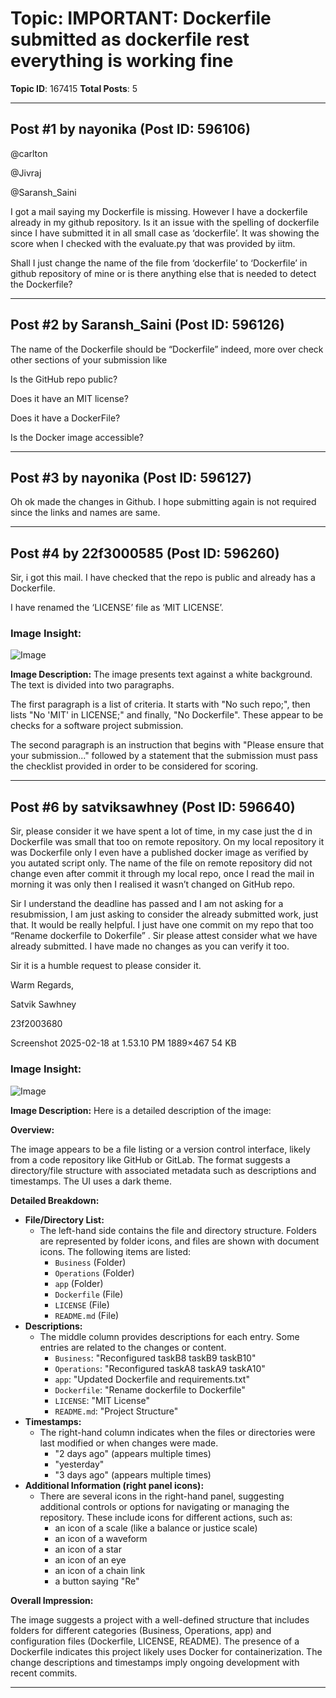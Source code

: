 # Topic: IMPORTANT: Dockerfile submitted as dockerfile rest everything is working fine
**Topic ID**: 167415
**Total Posts**: 5

---

## Post #1 by nayonika (Post ID: 596106)
@carlton
 
@Jivraj
 
@Saransh_Saini

I got a mail saying my Dockerfile is missing. However I have a dockerfile already in my github repository. Is it an issue with the spelling of dockerfile since I have submitted it in all small case as ‘dockerfile’. It was showing the score when I checked with the evaluate.py that was provided by iitm.


Shall I just change the name of the file from ‘dockerfile’ to ‘Dockerfile’ in github repository of mine or is there anything else that is needed to detect the Dockerfile?

---

## Post #2 by Saransh_Saini (Post ID: 596126)
The name of the Dockerfile should be “Dockerfile” indeed, more over check other sections of your submission like




Is the GitHub repo public?


Does it have an MIT license?


Does it have a DockerFile?


Is the Docker image accessible?

---

## Post #3 by nayonika (Post ID: 596127)
Oh ok made the changes in Github. I hope submitting again is not required since the links and names are same.

---

## Post #4 by 22f3000585 (Post ID: 596260)
Sir, i got this mail. I have checked that the repo is public and already has a Dockerfile.

I have renamed the ‘LICENSE’ file as ‘MIT LICENSE’.

### Image Insight:
![Image](https://europe1.discourse-cdn.com/flex013/uploads/iitm/original/3X/b/f/bf69a3cdef0ecdaeb2a38ccd8fa511d1f41a4312.png)

**Image Description:** The image presents text against a white background. The text is divided into two paragraphs.

The first paragraph is a list of criteria. It starts with "No such repo;", then lists "No 'MIT' in LICENSE;" and finally, "No Dockerfile". These appear to be checks for a software project submission.

The second paragraph is an instruction that begins with "Please ensure that your submission..." followed by a statement that the submission must pass the checklist provided in order to be considered for scoring.

---

## Post #6 by satviksawhney (Post ID: 596640)
Sir, please consider it we have spent a lot of time, in my case just the d in Dockerfile was small that too on remote repository. On my local repository it was Dockerfile only I even have a published docker image as verified by you autated script only. The name of the file on remote repository did not change even after commit it through my local repo, once I read the mail in morning it was only then I realised it wasn’t changed on GitHub repo.


Sir I understand the deadline has passed and I am not asking for a resubmission, I am just asking to consider the already submitted work, just that. It would be really helpful. I just have one commit on my repo that too “Rename dockerfile to Dokerfile” . Sir please attest consider what we have already submitted. I have made no changes as you can verify it too.


Sir it is a humble request to please consider it.


Warm Regards,

Satvik Sawhney

23f2003680


Screenshot 2025-02-18 at 1.53.10 PM
1889×467 54 KB

### Image Insight:
![Image](https://europe1.discourse-cdn.com/flex013/uploads/iitm/optimized/3X/1/a/1a5f2ea044383efcb5d248ddb487665e9e65957d_2_690x170.png)

**Image Description:** Here is a detailed description of the image:

**Overview:**

The image appears to be a file listing or a version control interface, likely from a code repository like GitHub or GitLab. The format suggests a directory/file structure with associated metadata such as descriptions and timestamps. The UI uses a dark theme.

**Detailed Breakdown:**

*   **File/Directory List:**
    *   The left-hand side contains the file and directory structure. Folders are represented by folder icons, and files are shown with document icons. The following items are listed:
        *   `Business` (Folder)
        *   `Operations` (Folder)
        *   `app` (Folder)
        *   `Dockerfile` (File)
        *   `LICENSE` (File)
        *   `README.md` (File)
*   **Descriptions:**
    *   The middle column provides descriptions for each entry. Some entries are related to the changes or content.
        *   `Business`:  "Reconfigured taskB8 taskB9 taskB10"
        *   `Operations`: "Reconfigured taskA8 taskA9 taskA10"
        *   `app`: "Updated Dockerfile and requirements.txt"
        *   `Dockerfile`: "Rename dockerfile to Dockerfile"
        *   `LICENSE`: "MIT License"
        *   `README.md`: "Project Structure"
*   **Timestamps:**
    *   The right-hand column indicates when the files or directories were last modified or when changes were made.
        *   "2 days ago" (appears multiple times)
        *   "yesterday"
        *   "3 days ago" (appears multiple times)
*   **Additional Information (right panel icons):**
    *   There are several icons in the right-hand panel, suggesting additional controls or options for navigating or managing the repository. These include icons for different actions, such as:
        *   an icon of a scale (like a balance or justice scale)
        *   an icon of a waveform
        *   an icon of a star
        *   an icon of an eye
        *   an icon of a chain link
        *   a button saying "Re"

**Overall Impression:**

The image suggests a project with a well-defined structure that includes folders for different categories (Business, Operations, app) and configuration files (Dockerfile, LICENSE, README). The presence of a Dockerfile indicates this project likely uses Docker for containerization. The change descriptions and timestamps imply ongoing development with recent commits.

---
